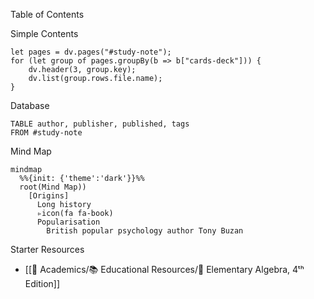 
Table of Contents


Simple Contents

```dataviewjs
let pages = dv.pages("#study-note");
for (let group of pages.groupBy(b => b["cards-deck"])) {
	dv.header(3, group.key);
	dv.list(group.rows.file.name);
}
```



Database

```dataview
TABLE author, publisher, published, tags 
FROM #study-note 
```


Mind Map

```mermaid
mindmap
  %%{init: {'theme':'dark'}}%%
  root(Mind Map))
    [Origins]
      Long history
      ▹icon(fa fa-book)
      Popularisation
        British popular psychology author Tony Buzan
```


Starter Resources

- [[🔴 Academics/📚 Educational Resources/📕 Elementary Algebra, 4ᵗʰ Edition]]

